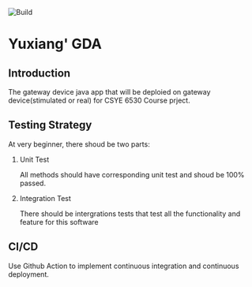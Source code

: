 ![Build](https://github.com/NU-CSYE6530-Fall2020/gateway-device-app-Taowyoo/workflows/Build/badge.svg)

# Yuxiang' GDA

## Introduction

The gateway device java app that will be deploied on gateway device(stimulated or real) for CSYE 6530 Course prject.

## Testing Strategy

  At very beginner, there shoud be two parts:

1. Unit Test
  
    All methods should have corresponding unit test and shoud be 100% passed.

2. Integration Test

    There should be intergrations tests that test all the functionality and feature for this software
  
## CI/CD

Use Github Action to implement continuous integration and continuous deployment.
